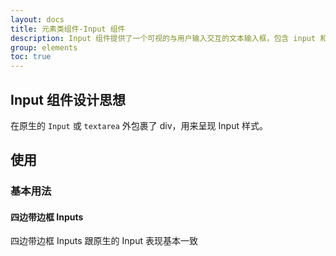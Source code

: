 ```yaml
---
layout: docs
title: 元素类组件-Input 组件
description: Input 组件提供了一个可视的与用户输入交互的文本输入框，包含 input 和 textarea，结合 label 一起使用。
group: elements
toc: true
---
```


## Input 组件设计思想

在原生的 `Input` 或 `textarea` 外包裹了 div，用来呈现 Input 样式。

## 使用

### 基本用法

#### 四边带边框 Inputs

四边带边框 Inputs 跟原生的 Input 表现基本一致




